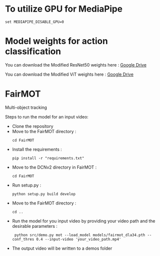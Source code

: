 # To utilize GPU for MediaPipe 
  ```shell
 set MEDIAPIPE_DISABLE_GPU=0
  ```
# Model weights for action classification

You can download the Modified ResNet50 weights here  : [Google Drive](https://drive.google.com/file/d/17cIIypzvXRlMo1fVcDBh2rGQVEsU5txx/view?usp=sharing)

You can download the Modified ViT weights here  : [Google Drive](https://drive.google.com/file/d/10vCDEKm_epNsTqfxxRsrliW22V0lfKTz/view?usp=sharing)

# FairMOT
Multi-object tracking 

Steps to run the model for an input video:

* Clone the repository
* Move to the FairMOT directory :
  ```shell
  cd FairMOT
  ```
* Install the requirements :
  ```shell
  pip install -r "requirements.txt"
  ```
* Move to the DCNv2 directory in FairMOT : 
    ```shell
   cd FairMOT
  ```
* Run setup.py :
  ```shell
  python setup.py build develop
  ``` 
* Move to the FairMOT directory :
  ``` shell
  cd ..
  ```
* Run the model for you input video by providing your video path and the desirable parameters :
  ```shell
   python src/demo.py mot --load_model models/fairmot_dla34.pth --conf_thres 0.4 --input-video 'your_video_path.mp4'
  ```
* The output video will be written to a demos folder
